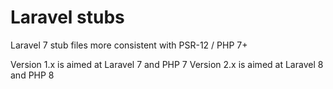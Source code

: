 # Laravel stubs
Laravel 7 stub files more consistent with PSR-12 / PHP 7+


Version 1.x is aimed at Laravel 7 and PHP 7
Version 2.x is aimed at Laravel 8 and PHP 8
